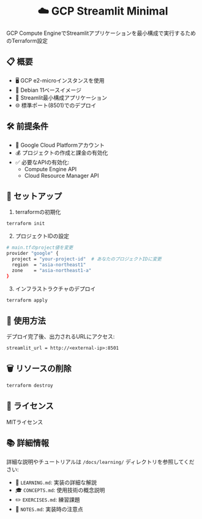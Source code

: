 <div align="center">

# ☁️ GCP Streamlit Minimal

</div>

GCP Compute EngineでStreamlitアプリケーションを最小構成で実行するためのTerraform設定

## 📋 概要

- 🖥️ GCP e2-microインスタンスを使用
- 🐧 Debian 11ベースイメージ
- 📱 Streamlit最小構成アプリケーション
- 🌐 標準ポート(8501)でのデプロイ

## 🛠️ 前提条件

- 🔑 Google Cloud Platformアカウント
- 💰 プロジェクトの作成と課金の有効化
- ✅ 必要なAPIの有効化:
  - Compute Engine API
  - Cloud Resource Manager API

## 🚀 セットアップ

1. terraformの初期化
```bash
terraform init
```

2. プロジェクトIDの設定
```bash
# main.tfのproject値を変更
provider "google" {
  project = "your-project-id"  # あなたのプロジェクトIDに変更
  region  = "asia-northeast1"
  zone    = "asia-northeast1-a"
}
```

3. インフラストラクチャのデプロイ
```bash
terraform apply
```

## 📝 使用方法

デプロイ完了後、出力されるURLにアクセス:
```
streamlit_url = http://<external-ip>:8501
```

## 🗑️ リソースの削除

```bash
terraform destroy
```

## 📜 ライセンス

MITライセンス

## 📚 詳細情報

詳細な説明やチュートリアルは `/docs/learning/` ディレクトリを参照してください:

- 📖 `LEARNING.md`: 実装の詳細な解説
- 🎓 `CONCEPTS.md`: 使用技術の概念説明
- ✏️ `EXERCISES.md`: 練習課題
- 📌 `NOTES.md`: 実装時の注意点
